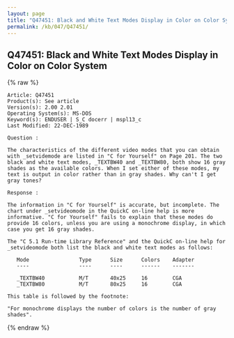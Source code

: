 ```yaml
---
layout: page
title: "Q47451: Black and White Text Modes Display in Color on Color System"
permalink: /kb/047/Q47451/
---
```


## Q47451: Black and White Text Modes Display in Color on Color System

{% raw %}

	Article: Q47451
	Product(s): See article
	Version(s): 2.00 2.01
	Operating System(s): MS-DOS
	Keyword(s): ENDUSER | S_C docerr | mspl13_c
	Last Modified: 22-DEC-1989
	
	Question :
	
	The characteristics of the different video modes that you can obtain
	with _setvidemode are listed in "C for Yourself" on Page 201. The two
	black and white text modes, _TEXTBW40 and _TEXTBW80, both show 16 gray
	shades as the available colors. When I set either of these modes, my
	text is output in color rather than in gray shades. Why can't I get
	gray tones?
	
	Response :
	
	The information in "C for Yourself" is accurate, but incomplete. The
	chart under _setvideomode in the QuickC on-line help is more
	informative. "C for Yourself" fails to explain that these modes do
	provide 16 colors, unless you are using a monochrome display, in which
	case you get 16 gray shades.
	
	The "C 5.1 Run-time Library Reference" and the QuickC on-line help for
	_setvideomode both list the black and white text modes as follows:
	
	   Mode                Type      Size      Colors    Adapter
	   ----                ----      ----      ------    -------
	
	   _TEXTBW40           M/T       40x25     16        CGA
	   _TEXTBW80           M/T       80x25     16        CGA
	
	This table is followed by the footnote:
	
	"For monochrome displays the number of colors is the number of gray
	shades".

{% endraw %}

